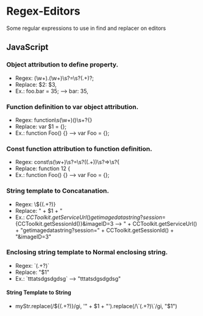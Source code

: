 # Regex-Editors
Some regular expressions to use in find and replacer on editors

## JavaScript
### Object attribution to define property.
  - Regex: (\w+)\.(\w+)\s?=\s?(.+)?;
  - Replace: $2: $3,
  - Ex.: foo.bar = 35;  -->  bar: 35,

### Function definition to var object attribution.
  - Regex: function\s(\w+)\(\)\s+?{}
  - Replace: var $1 = {};
  - Ex.: function Foo() {}  -->  var Foo = {};

### Const function attribution to function definition.
  - Regex: const\s(\w+)\s?=\s?(\(.+\))\s?=>\s?{
  - Replace: function $1$2 {
  - Ex.: function Foo() {}  -->  var Foo = {};

### String template to Concatanation.
  - Regex: \\${(.+?)}
  - Replace: " + $1 + "
  - Ex.: ${CCToolkit.getServiceUrl()}getimagedatastring?session=${CCToolkit.getSessionId()}&imageID=3  -->  " + CCToolkit.getServiceUrl() + "getimagedatastring?session=" + CCToolkit.getSessionId() + "&imageID=3"
  
### Enclosing string template to Normal enclosing string.
  - Regex: \`(.+?)\`
  - Replace: "$1"
  - Ex.: \`tttatsdgsdgdsg\`  -->  "tttatsdgsdgdsg"

#### String Template to String
  - myStr.replace(/\${(.+?)}/gi, '" + $1 + "').replace(/\`(.+?)\`/gi, "$1")
